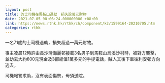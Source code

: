 ```yaml
---
layout: post
title: 的士司機在馬鞍山遇劫　損失逾萬元財物
date: 2021-07-05 08:06:24.000000000 +08:00
link: https://news.rthk.hk/rthk/ch/component/k2/1599164-20210705.htm
categories: rthk
---
```


一名71歲的士司機遇劫，損失超過一萬元財物。

事主凌晨12時許由長沙灣海麗邨接載3名男子到馬鞍山烏溪沙村時，被對方襲擊，並劫去大約600元現金及3部總值1萬多元的手提電話，賊人其後下車往利安邨方向逃去。

司機報警求助，沒有表面傷勢，毋須送院。　
